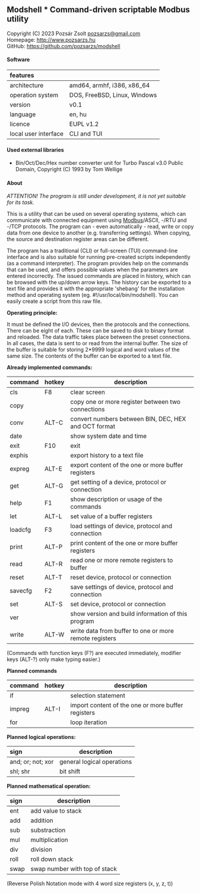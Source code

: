 ## Modshell * Command-driven scriptable Modbus utility
Copyright (C) 2023 Pozsár Zsolt <pozsarzs@gmail.com>  
Homepage: <http://www.pozsarzs.hu>  
GitHub: <https://github.com/pozsarzs/modshell>

#### Software
|features              |                                             |
|:---------------------|---------------------------------------------|
|architecture          |amd64, armhf, i386, x86_64                   |
|operation system      |DOS, FreeBSD, Linux, Windows                 |
|version               |v0.1                                         |
|language              |en, hu                                       |
|licence               |EUPL v1.2                                    |
|local user interface  |CLI and TUI                                  |

#### Used external libraries
 - Bin/Oct/Dec/Hex number converter unit for Turbo Pascal v3.0
   Public Domain, Copyright (C) 1993 by Tom Wellige

#### About

*ATTENTION! The program is still under development,
it is not yet suitable for its task.*

This is a utility that can be used on several operating systems,
which can communicate with connected equipment using [Modbus](https://modbus.org/)/ASCII,
-/RTU and -/TCP protocols.
The program can - even automatically - read, write or copy data from
one device to another (e.g. transferring settings). When copying, the
source and destination register areas can be different.

The program has a traditional (CLI) or full-screen (TUI) command-line
interface and is also suitable for running pre-created scripts
independently (as a command interpreter). The program provides help
on the commands that can be used, and offers possible values when
the parameters are entered incorrectly.
The issued commands are placed in history, which can be browsed with
the up/down arrow keys. The history can be exported to a text file and
provides it with the appropriate 'shebang' for the installation method
and operating system (eg. #!/usr/local/bin/modshell). You can easily
create a script from this raw file.

**Operating principle:**  

It must be defined the I/O devices, then the protocols and the
connections. There can be eight of each. These can be saved to
disk to binary format and reloaded. The data traffic takes place
between the preset connections.
In all cases, the data is sent to or read from the internal buffer.
The size of the buffer is suitable for storing 2*9999 logical and
word values of the same size. The contents of the buffer can be
exported to a text file.

**Already implemented commands:**  

|command|hotkey|description                                           |
|:------|------|------------------------------------------------------|
|cls    |F8    |clear screen                                          |
|copy   |      |copy one or more register between two connections     |
|conv   |ALT-C |convert numbers between BIN, DEC, HEX and OCT format  |
|date   |      |show system date and time                             |
|exit   |F10   |exit                                                  |
|exphis |      |export history to a text file                         |
|expreg |ALT-E |export content of the one or more buffer registers    |
|get    |ALT-G |get setting of a device, protocol or connection       |
|help   |F1    |show description or usage of the commands             |
|let    |ALT-L |set value of a buffer registers                       |
|loadcfg|F3    |load settings of device, protocol and connection      |
|print  |ALT-P |print content of the one or more buffer registers     |
|read   |ALT-R |read one or more remote registers to buffer           |
|reset  |ALT-T |reset device, protocol or connection                  |
|savecfg|F2    |save settings of device, protocol and connection      |
|set    |ALT-S |set device, protocol or connection                    |
|ver    |      |show version and build information of this program    |
|write  |ALT-W |write data from buffer to one or more remote registers|

(Commands with function keys (F?) are executed immediately,
 modifier keys (ALT-?) only make typing easier.)  

**Planned commands**  

|command|hotkey|description                                         |
|:------|------|----------------------------------------------------|
|if     |      |selection statement                                 |
|impreg |ALT-I |import content of the one or more buffer registers  |
|for    |      |loop iteration                                      |

**Planned logical operations:**  

|sign             |description               |
|:----------------|--------------------------|
|and; or; not; xor|general logical operations|
|shl; shr         |bit shift                 |

 **Planned mathematical operation:**  

|sign|description                   |
|:---|------------------------------|
|ent |add value to stack            |
|add |addition                      |
|sub |substraction                  |
|mul |multiplication                |
|div |division                      |
|roll|roll down stack               |
|swap|swap number with top of stack |
 
(Reverse Polish Notation mode with 4 word size registers (x, y, z, t))
